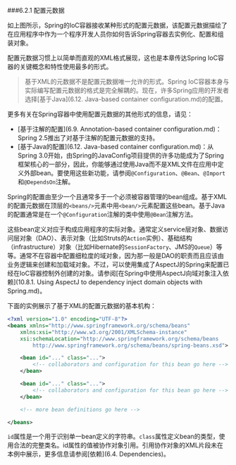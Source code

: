 ###6.2.1 配置元数据

如上图所示，Spring的IoC容器接收某种形式的配置元数据，该配置元数据描绘了在应用程序中作为一个程序开发人员你如何告诉Spring容器去实例化、配置和组装对象。

配置元数据习惯上以简单而直观的XML格式展现，这也是本章传达Spring IoC容器的关键概念和特性使用最多的形式。

>基于XML的元数据不是配置元数据唯一允许的形式。Spring IoC容器本身与实际编写配置元数据的格式是完全解耦的。现在，许多Spring应用的开发者选择[基于Java](6.12. Java-based container configuration.md)的配置。

更多有关在Spring容器中使用配置元数据的其他形式的信息，请见：

- [基于注解的配置](6.9. Annotation-based container configuration.md)：Spring 2.5推出了对基于注解的配置元数据的支持。
- [基于Java的配置](6.12. Java-based container configuration.md)：从Spring 3.0开始，由Spring的JavaConfig项目提供的许多功能成为了Spring框架核心的一部分，因此，你能够通过使用Java而不是XML文件在应用中定义外部bean。要使用这些新功能，请参阅`@Configuration`、`@Bean`、`@Import`和`@DependsOn`注解。

Spring的配置由至少一个且通常多于一个必须被容器管理的bean组成。基于XML的配置元数据在顶层的`<beans/>`元素中用`<bean/>`元素配置这些bean。基于Java的配置通常是在一个`@Configuration`注解的类中使用`@Bean`注解方法。

这些bean定义对应于构成应用程序的实际对象。通常定义service层对象、数据访问层对象（DAO）、表示对象（比如Struts的`Action`实例）、基础结构（infrastructure）对象（比如Hibernate的`SessionFactory`、JMS的`Queue`）等等。通常不在容器中配置细粒度的域对象，因为那一般是DAO的职责而且应该由业务逻辑来创建和加载域对象。不过，可以使用集成了AspectJ的Spring来配置已经在IoC容器控制外创建的对象。请参阅[在Spring中使用AspectJ向域对象注入依赖](10.8.1. Using AspectJ to dependency inject domain objects with Spring.md)。

下面的实例展示了基于XML的配置元数据的基本机构：

```xml
<?xml version="1.0" encoding="UTF-8"?>
<beans xmlns="http://www.springframework.org/schema/beans"
    xmlns:xsi="http://www.w3.org/2001/XMLSchema-instance"
    xsi:schemaLocation="http://www.springframework.org/schema/beans
        http://www.springframework.org/schema/beans/spring-beans.xsd">

    <bean id="..." class="...">
        <!-- collaborators and configuration for this bean go here -->
    </bean>

    <bean id="..." class="...">
        <!-- collaborators and configuration for this bean go here -->
    </bean>

    <!-- more bean definitions go here -->

</beans>
```

`id`属性是一个用于识别单一bean定义的字符串。`class`属性定义bean的类型，使用合法的完整类名。id属性的值被协作对象引用。引用协作对象的XML片段未在本例中展示，更多信息请参阅[依赖](6.4. Dependencies)。

